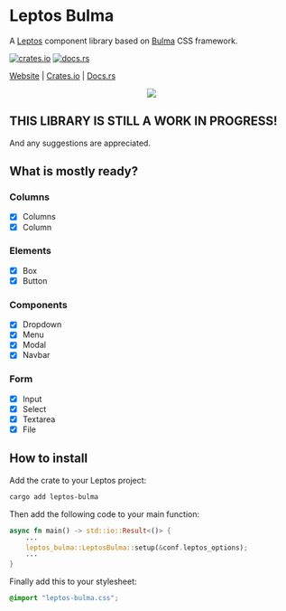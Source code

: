 # Leptos Bulma

A [Leptos](https://leptos.dev) component library based on [Bulma](https://bulma.io) CSS framework.

[![crates.io](https://img.shields.io/crates/v/leptos-bulma.svg)](https://crates.io/crates/leptos-bulma)
[![docs.rs](https://docs.rs/leptos-bulma/badge.svg)](https://docs.rs/leptos-bulma)

[Website](https://leptos-bulma.fermyon.app) |
[Crates.io](https://crates.io/crates/leptos-bulma) |
[Docs.rs](https://docs.rs/leptos-bulma)

<p align="center">
    <img src="https://raw.githubusercontent.com/javierEd/leptos-bulma/main/bulma.jpg"/>
</p>

## THIS LIBRARY IS STILL A WORK IN PROGRESS!

And any suggestions are appreciated.

## What is mostly ready?

### Columns

- [x] Columns
- [x] Column

### Elements

- [x] Box
- [x] Button

### Components

- [x] Dropdown
- [x] Menu
- [x] Modal
- [x] Navbar

### Form

- [x] Input
- [x] Select
- [x] Textarea
- [x] File

## How to install

Add the crate to your Leptos project:

```sh
cargo add leptos-bulma
```

Then add the following code to your main function:

```rust
async fn main() -> std::io::Result<()> {
    ···
    leptos_bulma::LeptosBulma::setup(&conf.leptos_options);
    ···
}
```

Finally add this to your stylesheet:

```css
@import "leptos-bulma.css";
```
